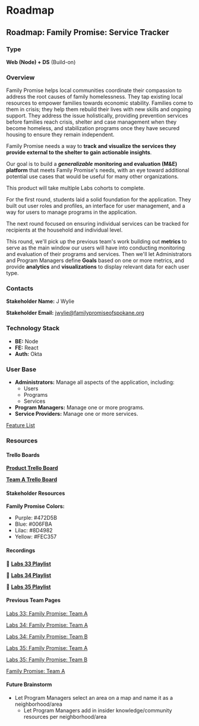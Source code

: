 # Roadmap





## Roadmap: Family Promise: Service Tracker

### Type

**Web \(Node\) + DS** \(Build-on\)

### Overview

Family Promise helps local communities coordinate their compassion to address the root causes of family homelessness. They tap existing local resources to empower families towards economic stability. Families come to them in crisis; they help them rebuild their lives with new skills and ongoing support. They address the issue holistically, providing prevention services before families reach crisis, shelter and case management when they become homeless, and stabilization programs once they have secured housing to ensure they remain independent.

Family Promise needs a way to **track and visualize the services they provide external to the shelter to gain actionable insights**.

Our goal is to build a _**generalizable**_ **monitoring and evaluation \(M&E\) platform** that meets Family Promise's needs, with an eye toward additional potential use cases that would be useful for many other organizations.

This product will take multiple Labs cohorts to complete.

For the first round, students laid a solid foundation for the application. They built out user roles and profiles, an interface for user management, and a way for users to manage programs in the application.

The next round focused on ensuring individual services can be tracked for recipients at the household and individual level.

This round, we'll pick up the previous team's work building out **metrics** to serve as the main window our users will have into conducting monitoring and evaluation of their programs and services. Then we'll let Administrators and Program Managers define **Goals** based on one or more metrics, and provide **analytics** and **visualizations** to display relevant data for each user type.

### Contacts

**Stakeholder Name:** J Wylie

**Stakeholder Email:** [jwylie@familypromiseofspokane.org](mailto:jwylie@familypromiseofspokane.org)

### Technology Stack

* **BE:** Node
* **FE:** React
* **Auth:** Okta

### User Base

* **Administrators:** Manage all aspects of the application, including:
  * Users
  * Programs
  * Services
* **Program Managers:** Manage one or more programs.
* **Service Providers:** Manage one or more services.

[Feature List](https://www.notion.so/1af923be8f0b4523a7bf5e7259f028f9)

### Resources

#### Trello Boards

[**Product Trello Board**](https://trello.com/invite/b/3tDU57dX/c3402ecb4c4a579a18794a51dbd33219/family-promise-service-tracker)

[**Team A Trello Board**](https://trello.com/invite/b/U8UUCBeb/1e2fa0c9b49a4f8b327874bebec596ff/family-promise-a)

#### Stakeholder Resources

**Family Promise Colors:**

* Purple: \#472D5B
* Blue: \#006FBA
* Lilac: \#8D4982
* Yellow: \#FEC357

#### Recordings

📼 [**Labs 33 Playlist**](https://www.youtube.com/playlist?list=PLWX9jswdDQ0WPE7UjrgmGx-nkI8ZuN0lg)

📼 [**Labs 34 Playlist**](https://youtube.com/playlist?list=PLWX9jswdDQ0VP4avK4t33TMpOz_AnBnw7)

📼 [**Labs 35 Playlist**](https://youtube.com/playlist?list=PLWX9jswdDQ0V0521r_6qoVRdkjc4NItEl)

#### Previous Team Pages

[Labs 33: Family Promise: Team A](https://www.notion.so/Labs-33-Family-Promise-Team-A-9a07a5530eeb4cea97499f13f7e23552)

[Labs 34: Family Promise: Team A](https://www.notion.so/Labs-34-Family-Promise-Team-A-0014c15abc8d4eca8fc45d61bc1a9000)

[Labs 34: Family Promise: Team B](https://www.notion.so/Labs-34-Family-Promise-Team-B-933e4341a606432dbcf2c8db202a4318)

[Labs 35: Family Promise: Team A](https://www.notion.so/Labs-35-Family-Promise-Team-A-ce99541961904f1a8ecc9442c90713b0)

[Labs 35: Family Promise: Team B](https://www.notion.so/Labs-35-Family-Promise-Team-B-08206b76d601433ba768799257ff591f)

[Family Promise: Team A](https://www.notion.so/Family-Promise-Team-A-f8d02fbfa865442c901c0c182e61dfc6)

#### Future Brainstorm

* Let Program Managers select an area on a map and name it as a neighborhood/area
  * Let Program Managers add in insider knowledge/community resources per neighborhood/area






